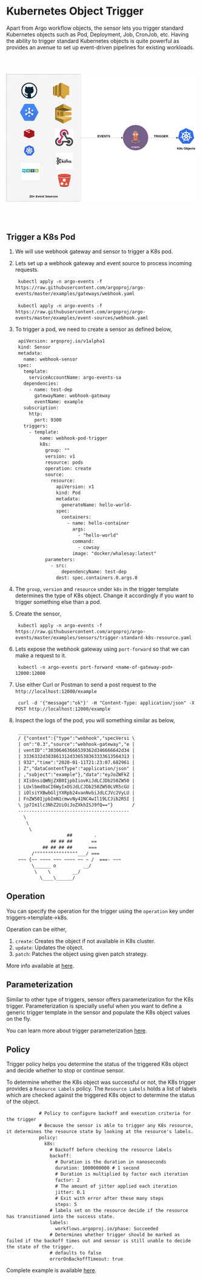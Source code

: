 # Kubernetes Object Trigger

Apart from Argo workflow objects, the sensor lets you trigger standard Kubernetes objects such as Pod, Deployment, Job, CronJob, etc.
Having the ability to trigger standard Kubernetes objects is quite powerful as provides an avenue to
set up event-driven pipelines for existing workloads.


<br/>
<br/>

<p align="center">
  <img src="https://github.com/argoproj/argo-events/blob/master/docs/assets/k8s-trigger.png?raw=true" alt="K8s Trigger"/>
</p>

<br/>
<br/>

## Trigger a K8s Pod

1. We will use webhook gateway and sensor to trigger a K8s pod.

1. Lets set up a webhook gateway and event source to process incoming requests.

        kubectl apply -n argo-events -f https://raw.githubusercontent.com/argoproj/argo-events/master/examples/gateways/webhook.yaml
        
        kubectl apply -n argo-events -f https://raw.githubusercontent.com/argoproj/argo-events/master/examples/event-sources/webhook.yaml

1. To trigger a pod, we need to create a sensor as defined below,

        apiVersion: argoproj.io/v1alpha1
        kind: Sensor
        metadata:
          name: webhook-sensor
        spec:
          template:
            serviceAccountName: argo-events-sa
          dependencies:
            - name: test-dep
              gatewayName: webhook-gateway
              eventName: example
          subscription:
            http:
              port: 9300
          triggers:
            - template:
                name: webhook-pod-trigger
                k8s:
                  group: ""
                  version: v1
                  resource: pods
                  operation: create
                  source:
                    resource:
                      apiVersion: v1
                      kind: Pod
                      metadata:
                        generateName: hello-world-
                      spec:
                        containers:
                          - name: hello-container
                            args:
                              - "hello-world"
                            command:
                              - cowsay
                            image: "docker/whalesay:latest"
                  parameters:
                    - src:
                        dependencyName: test-dep
                      dest: spec.containers.0.args.0

1. The `group`, `version` and `resource` under `k8s` in the trigger template determines the type of 
   K8s object. Change it accordingly if you want to trigger something else than a pod.

1. Create the sensor,

        kubectl apply -n argo-events -f https://raw.githubusercontent.com/argoproj/argo-events/master/examples/sensors/trigger-standard-k8s-resource.yaml

1. Lets expose the webhook gateway using `port-forward` so that we can make a request to it.
  
        kubectl -n argo-events port-forward <name-of-gateway-pod> 12000:12000   

1. Use either Curl or Postman to send a post request to the `http://localhost:12000/example`

        curl -d '{"message":"ok"}' -H "Content-Type: application/json" -X POST http://localhost:12000/example
   
1. Inspect the logs of the pod, you will something similar as below,

        _________________________________________ 
        / {"context":{"type":"webhook","specVersi \
        | on":"0.3","source":"webhook-gateway","e |
        | ventID":"30306463666539362d346666642d34 |
        | 3336332d383861312d336538363333613564313 |
        | 932","time":"2020-01-11T21:23:07.682961 |
        | Z","dataContentType":"application/json" |
        | ,"subject":"example"},"data":"eyJoZWFkZ |
        | XIiOnsiQWNjZXB0IjpbIiovKiJdLCJDb250ZW50 |
        | LUxlbmd0aCI6WyIxOSJdLCJDb250ZW50LVR5cGU |
        | iOlsiYXBwbGljYXRpb24vanNvbiJdLCJVc2VyLU |
        | FnZW50IjpbImN1cmwvNy41NC4wIl19LCJib2R5I |
        \ jp7Im1lc3NhZ2UiOiJoZXkhISJ9fQ=="}       /
        ----------------------------------------- 
          \
           \
            \     
                          ##        .            
                    ## ## ##       ==            
                 ## ## ## ##      ===            
             /""""""""""""""""___/ ===        
        ~~~ {~~ ~~~~ ~~~ ~~~~ ~~ ~ /  ===- ~~~   
             \______ o          __/            
              \    \        __/             
                \____\______/   


## Operation

You can specify the operation for the trigger using the `operation` key under triggers->template->k8s.

Operation can be either,

1. `create`: Creates the object if not available in K8s cluster.
2. `update`: Updates the object.
3. `patch`: Patches the object using given patch strategy.

More info available at [here](https://github.com/argoproj/argo-events/blob/master/api/sensor.md#argoproj.io/v1alpha1.StandardK8sTrigger).

## Parameterization

Similar to other type of triggers, sensor offers parameterization for the K8s trigger. Parameterization is specially useful when
you want to define a generic trigger template in the sensor and populate the K8s object values on the fly.

You can learn more about trigger parameterization [here](https://argoproj.github.io/argo-events/tutorials/02-parameterization/).

## Policy

Trigger policy helps you determine the status of the triggered K8s object and decide whether to stop or continue sensor. 

To determine whether the K8s object was successful or not, the K8s trigger provides a `Resource Labels` policy.
The `Resource Labels` holds a list of labels which are checked against the triggered K8s object to determine the status of the object.

                # Policy to configure backoff and execution criteria for the trigger
                # Because the sensor is able to trigger any K8s resource, it determines the resource state by looking at the resource's labels.
                policy:
                  k8s:
                    # Backoff before checking the resource labels
                    backoff:
                      # Duration is the duration in nanoseconds
                      duration: 1000000000 # 1 second
                      # Duration is multiplied by factor each iteration
                      factor: 2
                      # The amount of jitter applied each iteration
                      jitter: 0.1
                      # Exit with error after these many steps
                      steps: 5
                    # labels set on the resource decide if the resource has transitioned into the success state.
                    labels:
                      workflows.argoproj.io/phase: Succeeded
                    # Determines whether trigger should be marked as failed if the backoff times out and sensor is still unable to decide the state of the trigger.
                    # defaults to false
                    errorOnBackoffTimeout: true

Complete example is available [here](https://raw.githubusercontent.com/argoproj/argo-events/master/examples/sensors/trigger-with-policy.yaml). 
